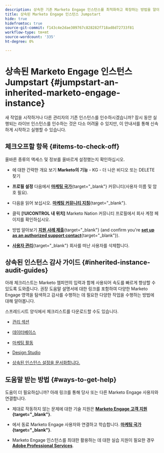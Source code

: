 ```yaml
---
description: 상속한 기존 Marketo Engage 인스턴스를 최적화하고 확장하는 방법을 알아봅니다. 체크리스트에 따라 관리자 설정을 감사하고 데이터베이스 위생을 유지합니다.
title: 상속된 Marketo Engage 인스턴스 Jumpstart
hide: true
hidefromtoc: true
source-git-commit: f143c4e2dae309767c828282f718ad8d72733f81
workflow-type: tm+mt
source-wordcount: '335'
ht-degree: 0%

---
```


# 상속된 Marketo Engage 인스턴스 Jumpstart {#jumpstart-an-inherited-marketo-engage-instance}

새 작업을 시작하거나 다른 관리자의 기존 인스턴스를 인수하시겠습니까? 잠시 동안 실행되는 라이브 인스턴스를 인수하는 것은 다소 어려울 수 있지만, 이 안내서를 통해 신속하게 시작하고 실행할 수 있습니다.

## 체크오프할 항목 {#items-to-check-off}

올바른 종류의 액세스 및 정보를 올바르게 설정했는지 확인하십시오.

* 에 대한 간략한 개요 보기 **Marketo의 기능** - KG - 더 나은 비디오 또는 DELETE 찾기

* **프로필 설정** 다음에서 [**마케팅 국가**](https://nation.marketo.com/){target="_blank"} 커뮤니티(사용자 이름 및 암호 필요).

* 다음을 읽어 보십시오. [**마케팅 커뮤니티 지침**](https://nation.marketo.com/t5/community-guidelines/ct-p/community-guidelines){target="_blank"}.

* 클릭 **[!UICONTROL 내 위치]** Marketo Nation 커뮤니티 프로필에서 회사 계정 페이지를 확인하십시오.

* 방법 알아보기 [**지원 사례 제출**](https://nation.marketo.com/t5/Knowledgebase/Submitting-a-Support-Case-to-Marketo-Support/ta-p/252201){target="_blank"} (and confirm you're [**set up as an authorized support contact**](https://nation.marketo.com/t5/Knowledgebase/Managing-Authorized-Support-Contacts/ta-p/254341){target="_blank"}).

* [**사용자 관리**](/help/marketo/product-docs/administration/users-and-roles/managing-marketo-users.md){target="_blank"} 회사를 떠난 사용자를 삭제합니다.

## 상속된 인스턴스 감사 가이드 {#inherited-instance-audit-guides}

아래 체크리스트는 Marketo 챔피언의 입력과 함께 사용되어 속도를 빠르게 향상할 수 있도록 도와줍니다. 권장 도움말 설명서에 대한 링크를 포함하여 다양한 Marketo Engage 영역을 탐색하고 감사를 수행하는 데 필요한 다양한 작업을 수행하는 방법에 대해 알아봅니다.

스프레드시트 양식에서 체크리스트를 다운로드할 수도 있습니다.

* [관리 섹션](/help/marketo/getting-started/inheriting-a-marketo-instance/new-inherit-doc-1.md)

* [데이터베이스](/help/marketo/getting-started/inheriting-a-marketo-instance/new-inherit-doc-2.md)

* [마케팅 활동](/help/marketo/getting-started/inheriting-a-marketo-instance/new-inherit-doc-3.md)

* [Design Studio](/help/marketo/getting-started/inheriting-a-marketo-instance/new-inherit-doc-4.md)

* [상속된 인스턴스 설정을 문서화합니다.](/help/marketo/getting-started/inheriting-a-marketo-instance/new-inherit-doc-5.md)

## 도움말 받는 방법 {#ways-to-get-help}

도움이 더 필요하십니까? 아래 링크를 통해 당사 또는 다른 Marketo Engage 사용자와 연결합니다.

* 제대로 작동하지 않는 문제에 대한 기술 지원은 **[Marketo Engage 고객 지원](https://nation.marketo.com/t5/Support/ct-p/Support){target="_blank"}**.

* 에서 동료 Marketo Engage 사용자와 연결하고 학습합니다. **[마케팅 국가](https://nation.marketo.com/){target="_blank"}**.

* Marketo Engage 인스턴스를 최대한 활용하는 데 대한 실습 지원이 필요한 경우 **[Adobe Professional Services](https://business.adobe.com/products/marketo/services-support.html)**.
